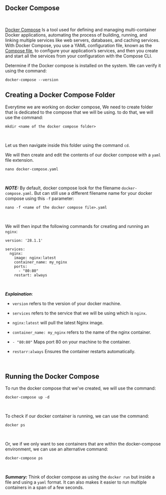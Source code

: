 ## Docker Compose
<br>

[Docker Compose](https://docs.docker.com/compose/) Is a tool used for defining and managing multi-container Docker applications, automating the process of building, running, and linking multiple services like web servers, databases, and caching services. With Docker Compose, you use a YAML configuration file, known as the [Compose file](https://docs.docker.com/compose/intro/compose-application-model/#the-compose-file), to configure your application’s services, and then you create and start all the services from your configuration with the Compose CLI.
<br>

Determine if the Docker compose is installed on the system. We can verify it using the command:

```
docker-compose --version
```

## Creating a Docker Compose Folder

Everytime we are working on docker compose, We need to create folder that is dedicated to the compose that we will be using. to do that, we will use the command:
```
mkdir <name of the docker compose folder>
```
<br>

Let us then  navigate inside this folder using the command ```cd```.

We will then create and edit the contents of our docker compose with a ```yaml``` file extension.
```
nano docker-compose.yaml
```
<br>

***NOTE:*** By default, docker compose look for the filename ```docker-compose.yaml```. But can still use a different filename name for your docker compose using this ```-f``` parameter:
```
nano -f <name of the docker compose file>.yaml
```
<br>

We will then input the following commands for creating and running an ```nginx```:
```
version: '28.1.1'

services:
  nginx:
    image: nginx:latest
    container_name: my_nginx
    ports:
      - "80:80"
    restart: always
```
<br>

***Explaination***:

* ```version``` refers to the version of your docker machine.

* ```services``` refers to the service that we will be using which is ```nginx```.

* ```nginx:latest``` will pull the latest Nginx image.

* ```container_name: my_nginx``` refers to the name of the nginx container.

* ```- "80:80"``` Maps port 80 on your machine to the container.

* ```restarr:always``` Ensures the container restarts automatically.
<br>

## Running the Docker Compose

To run the docker compose that we've created, we will use the command:
```
docker-compose up -d
```
<br>

To check if our docker container is running, we can use the command:
```
docker ps
```
<br>

Or, we if we only want to see containers that are within the docker-compose environment, we can use an alternative command:
```
docker-compose ps
```
<br>

***Summary:*** Think of docker compose as using the ```docker run``` but inside a file and using a ```yaml``` format. It can also makes it easier to run multiple containers in a span of a few seconds.
